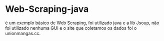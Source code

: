 # Web-Scraping-java
é um exemplo básico de Web Scraping, foi utilizado java e a lib Jsoup, não foi utilizado nenhuma GUI e o site que coletamos os dados foi o unionmangas.cc.
